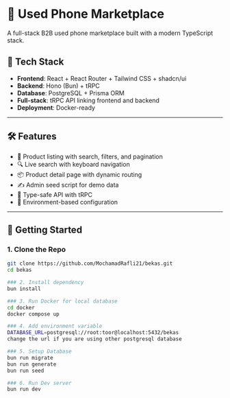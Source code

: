 # 📱 Used Phone Marketplace

A full-stack B2B used phone marketplace built with a modern TypeScript stack.

## 🧱 Tech Stack

- **Frontend**: React + React Router + Tailwind CSS + shadcn/ui
- **Backend**: Hono (Bun) + tRPC
- **Database**: PostgreSQL + Prisma ORM
- **Full-stack**: tRPC API linking frontend and backend
- **Deployment**: Docker-ready

---

## 🛠 Features

- 🛒 Product listing with search, filters, and pagination
- 🔍 Live search with keyboard navigation
- 📦 Product detail page with dynamic routing
- ✍️ Admin seed script for demo data
- 🔗 Type-safe API with tRPC
- 🧾 Environment-based configuration

---

## 🚀 Getting Started

### 1. Clone the Repo

```bash
git clone https://github.com/MochamadRafli21/bekas.git
cd bekas

### 2. Install dependency
bun install

### 3. Run Docker for local database
cd docker
docker compose up

### 4. Add environment variable
DATABASE_URL=postgresql://root:toor@localhost:5432/bekas
change the url if you are using other postgresql database

### 5. Setup Database
bun run migrate
bun run generate
bun run seed

### 6. Run Dev server
bun run dev
```
